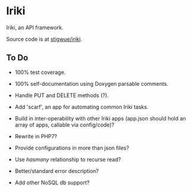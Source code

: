 
# Iriki

Iriki, an API framework.

Source code is at [stigwue/iriki](https://github.com/stigwue/iriki).

## To Do

* 100% test coverage.

* 100% self-documentation using Doxygen parsable comments.

* Handle PUT and DELETE methods (?).

* Add 'scarf', an app for automating common Iriki tasks.

* Build in inter-operability with other Iriki apps (app.json should hold an array of apps, callable via config/code)?

* Rewrite in PHP7?

* Provide configurations in more than json files?

* Use _hasmany_ relationship to recurse read?

* Better/standard error description?

* Add other NoSQL db support?
